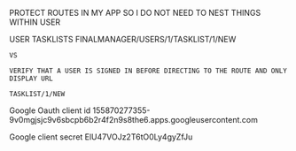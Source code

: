 PROTECT ROUTES IN MY APP SO I DO NOT NEED TO NEST THINGS WITHIN USER

USER
    TASKLISTS
        FINALMANAGER/USERS/1/TASKLIST/1/NEW

    VS

    VERIFY THAT A USER IS SIGNED IN BEFORE DIRECTING TO THE ROUTE AND ONLY DISPLAY URL

    TASKLIST/1/NEW

Google Oauth client id
155870277355-9v0mgjsjc9v6sbcpb6b2r4f2n9s8the6.apps.googleusercontent.com

Google client secret
ElU47VOJz2T6tO0Ly4gyZfJu